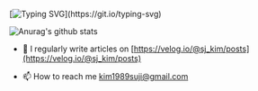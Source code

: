 <!-- <span style="color: #FFBF00;"><b>CONTACT</b></span> -->

<!-- - email : sujikim.dev@gmail.com -->

<!-- - blog : https://sjkim-dev.tistory.com/ -->

<!-- ![Anurag's github stats](https://github-readme-stats.vercel.app/api?username=Hisuji&hide=issues&show_icons=true&theme=radical) -->

<!-- [![Top Langs](https://github-readme-stats.vercel.app/api/top-langs/?username=Hisuji&hide=ruby&layout=compact)](https://github.com/anuraghazra/github-readme-stats) -->

<!-- ![Leetcode Stats](https://leetcode.card.workers.dev/?username=Hisuji) -->


[![Typing SVG](https://readme-typing-svg.demolab.com?font=Fira+Code&duration=1200&pause=500&color=F79893&multiline=true&width=500&height=60&lines=Hi%2C+I'm+suji.;I'm+a+backend+developer.)](https://git.io/typing-svg)

![Anurag's github stats](https://github-readme-stats-git-masterrstaa-rickstaa.vercel.app/api?username=Hisuji&hide=stars,contribs&show_icons=true&theme=dracula)

- 📝 I regularly write articles on [https://velog.io/@sj_kim/posts](https://velog.io/@sj_kim/posts)

- 📫 How to reach me kim1989suji@gmail.com
